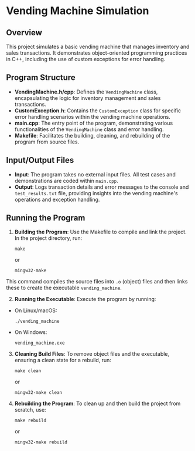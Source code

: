 # Vending Machine Simulation

## Overview
This project simulates a basic vending machine that manages inventory and sales transactions. It demonstrates object-oriented programming practices in C++, including the use of custom exceptions for error handling.

## Program Structure
- **VendingMachine.h/cpp**: Defines the `VendingMachine` class, encapsulating the logic for inventory management and sales transactions.
- **CustomException.h**: Contains the `CustomException` class for specific error handling scenarios within the vending machine operations.
- **main.cpp**: The entry point of the program, demonstrating various functionalities of the `VendingMachine` class and error handling.
- **Makefile**: Facilitates the building, cleaning, and rebuilding of the program from source files.

## Input/Output Files
- **Input**: The program takes no external input files. All test cases and demonstrations are coded within `main.cpp`.
- **Output**: Logs transaction details and error messages to the console and `test_results.txt` file, providing insights into the vending machine's operations and exception handling.

## Running the Program

1. **Building the Program**: Use the Makefile to compile and link the project. In the project directory, run:

    ```
    make
    ```
    or
    ```
    mingw32-make
    ```

This command compiles the source files into `.o` (object) files and then links these to create the executable `vending_machine`.

2. **Running the Executable**: Execute the program by running:
- On Linux/macOS:
  ```
  ./vending_machine
  ```
- On Windows:
  ```
  vending_machine.exe
  ```

3. **Cleaning Build Files**: To remove object files and the executable, ensuring a clean state for a rebuild, run:
    ```
    make clean
    ```
    or
    ```
    mingw32-make clean
    ```


4. **Rebuilding the Program**: To clean up and then build the project from scratch, use:
    ```
    make rebuild
    ```
    or
    ```
    mingw32-make rebuild
    ```
